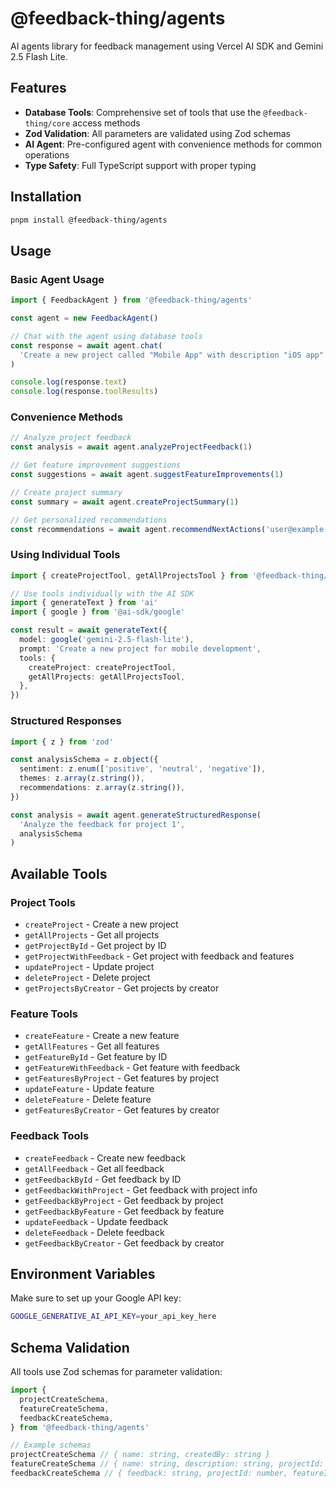 # @feedback-thing/agents

AI agents library for feedback management using Vercel AI SDK and Gemini 2.5 Flash Lite.

## Features

- **Database Tools**: Comprehensive set of tools that use the `@feedback-thing/core` access methods
- **Zod Validation**: All parameters are validated using Zod schemas
- **AI Agent**: Pre-configured agent with convenience methods for common operations
- **Type Safety**: Full TypeScript support with proper typing

## Installation

```bash
pnpm install @feedback-thing/agents
```

## Usage

### Basic Agent Usage

```typescript
import { FeedbackAgent } from '@feedback-thing/agents'

const agent = new FeedbackAgent()

// Chat with the agent using database tools
const response = await agent.chat(
  'Create a new project called "Mobile App" with description "iOS app" created by "user@example.com"'
)

console.log(response.text)
console.log(response.toolResults)
```

### Convenience Methods

```typescript
// Analyze project feedback
const analysis = await agent.analyzeProjectFeedback(1)

// Get feature improvement suggestions
const suggestions = await agent.suggestFeatureImprovements(1)

// Create project summary
const summary = await agent.createProjectSummary(1)

// Get personalized recommendations
const recommendations = await agent.recommendNextActions('user@example.com')
```

### Using Individual Tools

```typescript
import { createProjectTool, getAllProjectsTool } from '@feedback-thing/agents'

// Use tools individually with the AI SDK
import { generateText } from 'ai'
import { google } from '@ai-sdk/google'

const result = await generateText({
  model: google('gemini-2.5-flash-lite'),
  prompt: 'Create a new project for mobile development',
  tools: {
    createProject: createProjectTool,
    getAllProjects: getAllProjectsTool,
  },
})
```

### Structured Responses

```typescript
import { z } from 'zod'

const analysisSchema = z.object({
  sentiment: z.enum(['positive', 'neutral', 'negative']),
  themes: z.array(z.string()),
  recommendations: z.array(z.string()),
})

const analysis = await agent.generateStructuredResponse(
  'Analyze the feedback for project 1',
  analysisSchema
)
```

## Available Tools

### Project Tools

- `createProject` - Create a new project
- `getAllProjects` - Get all projects
- `getProjectById` - Get project by ID
- `getProjectWithFeedback` - Get project with feedback and features
- `updateProject` - Update project
- `deleteProject` - Delete project
- `getProjectsByCreator` - Get projects by creator

### Feature Tools

- `createFeature` - Create a new feature
- `getAllFeatures` - Get all features
- `getFeatureById` - Get feature by ID
- `getFeatureWithFeedback` - Get feature with feedback
- `getFeaturesByProject` - Get features by project
- `updateFeature` - Update feature
- `deleteFeature` - Delete feature
- `getFeaturesByCreator` - Get features by creator

### Feedback Tools

- `createFeedback` - Create new feedback
- `getAllFeedback` - Get all feedback
- `getFeedbackById` - Get feedback by ID
- `getFeedbackWithProject` - Get feedback with project info
- `getFeedbackByProject` - Get feedback by project
- `getFeedbackByFeature` - Get feedback by feature
- `updateFeedback` - Update feedback
- `deleteFeedback` - Delete feedback
- `getFeedbackByCreator` - Get feedback by creator

## Environment Variables

Make sure to set up your Google API key:

```bash
GOOGLE_GENERATIVE_AI_API_KEY=your_api_key_here
```

## Schema Validation

All tools use Zod schemas for parameter validation:

```typescript
import {
  projectCreateSchema,
  featureCreateSchema,
  feedbackCreateSchema,
} from '@feedback-thing/agents'

// Example schemas
projectCreateSchema // { name: string, createdBy: string }
featureCreateSchema // { name: string, description: string, projectId: number, createdBy: string }
feedbackCreateSchema // { feedback: string, projectId: number, featureId: number, createdBy: string }
```
